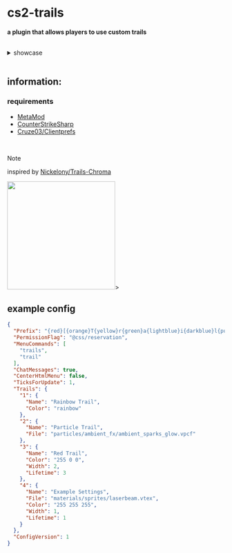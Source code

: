 # cs2-trails
**a plugin that allows players to use custom trails**

<br>

<details>
	<summary>showcase</summary>
	<img src="https://github.com/user-attachments/assets/6d31beec-b2ca-47bc-8f55-fd1eda29faa2" width="125"> <br>
	<img src="https://github.com/user-attachments/assets/3bd99e1b-ffb7-4254-9e7c-9470703e6891" width="175"> <br>
	<img src="https://github.com/user-attachments/assets/1135a673-e19f-4a00-9edc-f4bfc760c45f" width="250"> <br>
	<img src="https://github.com/user-attachments/assets/af7406b0-3911-489c-91e1-3dde79002790" width="300"> <br>
	<img src="https://github.com/user-attachments/assets/7dddc6cc-a0aa-4946-9c49-c5bf6b48ceb1" width="200"> <br>
	the beams in cs2 are unfortunately not as good as they were in csgo :(
</details>

<br>

## information:

### requirements
- [MetaMod](https://cs2.poggu.me/metamod/installation)
- [CounterStrikeSharp](https://github.com/roflmuffin/CounterStrikeSharp)
- [Cruze03/Clientprefs](https://github.com/Cruze03/Clientprefs)

<br>

> [!NOTE]
> inspired by [Nickelony/Trails-Chroma](https://github.com/Nickelony/Trails-Chroma)

<img src="https://media.discordapp.net/attachments/1051988905320255509/1146537451750432778/ezgif.com-video-to-gif_2.gif?ex=66a359f6&is=66a20876&hm=768e346857f44792cf5b2917fe55b525522029ecccac95bb765b881baa6660d7&" width="250">>

## example config
```json
{
  "Prefix": "{red}[{orange}T{yellow}r{green}a{lightblue}i{darkblue}l{purple}s{red}]",
  "PermissionFlag": "@css/reservation",
  "MenuCommands": [
    "trails",
    "trail"
  ],
  "ChatMessages": true,
  "CenterHtmlMenu": false,
  "TicksForUpdate": 1,
  "Trails": {
    "1": {
      "Name": "Rainbow Trail",
      "Color": "rainbow"
    },
    "2": {
      "Name": "Particle Trail",
      "File": "particles/ambient_fx/ambient_sparks_glow.vpcf"
    },
    "3": {
      "Name": "Red Trail",
      "Color": "255 0 0",
      "Width": 2,
      "Lifetime": 3
    },
    "4": {
      "Name": "Example Settings",
      "File": "materials/sprites/laserbeam.vtex",
      "Color": "255 255 255",
      "Width": 1,
      "Lifetime": 1
    }
  },
  "ConfigVersion": 1
}
```
